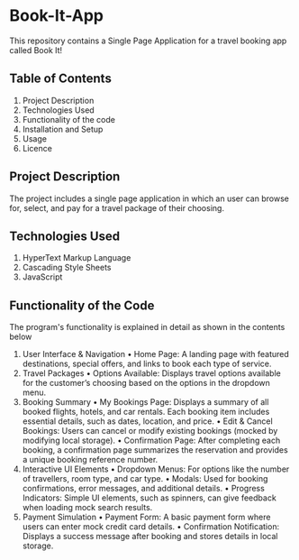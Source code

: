 # Book-It-App
This repository contains a Single Page Application for a travel booking app called Book It!
## Table of Contents
1. Project Description
2. Technologies Used
3. Functionality of the code
4. Installation and Setup
5. Usage
6. Licence
## Project Description
The project includes a single page application in which an user can browse for, select, and pay for a travel package of their choosing. 
## Technologies Used
1. HyperText Markup Language
2. Cascading Style Sheets
3. JavaScript
## Functionality of the Code
The program's functionality is explained in detail as shown in the contents below
1.	User Interface & Navigation
•	Home Page: A landing page with featured destinations, special offers, and links to book each type of service.
2.	Travel Packages
•	Options Available: Displays travel options available for the customer’s choosing based on the options in the dropdown menu.  
3.	Booking Summary
•	My Bookings Page: Displays a summary of all booked flights, hotels, and car rentals. Each booking item includes essential details, such as dates, location, and price.
•	Edit & Cancel Bookings: Users can cancel or modify existing bookings (mocked by modifying local storage).
•	Confirmation Page: After completing each booking, a confirmation page summarizes the reservation and provides a unique booking reference number.
4.	Interactive UI Elements
•	Dropdown Menus: For options like the number of travellers, room type, and car type.
•	Modals: Used for booking confirmations, error messages, and additional details.
•	Progress Indicators: Simple UI elements, such as spinners, can give feedback when loading mock search results. 
5.	Payment Simulation
•	Payment Form: A basic payment form where users can enter mock credit card details.
•	Confirmation Notification: Displays a success message after booking and stores details in local storage.
